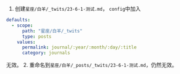 1. 创建`星座/白羊/_twits/23-6-1-测试.md`，
`config`中加入
```yaml
defaults:
  - scope:
      path: "星座/白羊/_twits"
      type: posts
    values:
      permalink: journal/:year/:month/:day/:title
      category: journals
```
无效。
2. 重命名到`星座/白羊/_posts/_twits/23-6-1-测试.md`，仍然无效。
